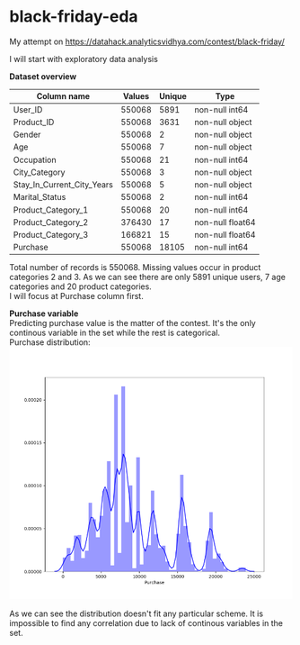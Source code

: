 # black-friday-eda

My attempt on https://datahack.analyticsvidhya.com/contest/black-friday/  
  
I will start with exploratory data analysis
  
  
**Dataset overview**  
  
| Column name | Values | Unique | Type |
| --- | --- | --- | --- |
| User_ID | 550068 | 5891 | non-null int64 |
| Product_ID | 550068 | 3631 | non-null object |
| Gender | 550068 | 2 | non-null object |
| Age | 550068 | 7 | non-null object |
| Occupation | 550068 | 21 | non-null int64 |
| City_Category | 550068 | 3 | non-null object |
| Stay_In_Current_City_Years | 550068 | 5 | non-null object |
| Marital_Status | 550068 | 2 | non-null int64 |
| Product_Category_1 | 550068 | 20 | non-null int64 |
| Product_Category_2 | 376430 | 17 | non-null float64 |
| Product_Category_3 | 166821 | 15 | non-null float64 |
| Purchase | 550068 | 18105 | non-null int64 |

Total number of records is 550068. Missing values occur in product categories 2 and 3. As we can see there are only 5891 unique users, 7 age categories and 20 product categories.  
I will focus at Purchase column first.  
  
**Purchase variable**  
Predicting purchase value is the matter of the contest. It's the only continous variable in the set while the rest is categorical.  
Purchase distribution:  
![1](1.png)  
  
As we can see the distribution doesn't fit any particular scheme. It is impossible to find any correlation due to lack of continous variables in the set.
  
